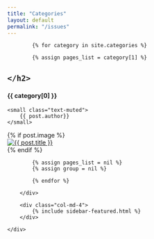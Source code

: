 ```yaml
---
title: "Categories"
layout: default
permalink: "/issues"
---
```


<div class="container">
    <div class="row justify-content-center">
        <div class="col-md-8">

            {% for category in site.categories %}

            {% assign pages_list = category[1] %}

<div class="mb-5 d-flex ">
<div class="pr-3">
	<h2 class="mb-1 h4 font-weight-bold">
 
	</h2>
<h4 class="font-weight-bold spanborder text-capitalize" id="{{ category[0] | downcase }}"><span>{{
                    category[0] }}</span></h4>

    <small class="text-muted">
    	{{ post.author}}
    </small>

</div>
{% if post.image %}
	<div class="col-md-3 pr-0 text-right">
	<a href="{{site.baseurl}}{{post.url}}">
	<img class="w-100" src="{% if post.image contains "://" %}{{ post.image }}{% else %}{{ site.baseurl }}/{{ post.image }}{% endif %}" alt="{{ post.title }}">
	</a>
	</div>
{% endif %}
</div>

            {% assign pages_list = nil %}
            {% assign group = nil %}

            {% endfor %}

        </div>

        <div class="col-md-4">
            {% include sidebar-featured.html %}
        </div>

    </div>

</div>
